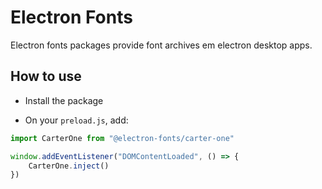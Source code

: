 # Electron Fonts

Electron fonts packages provide font archives em electron desktop apps.

## How to use

* Install the package

* On your `preload.js`, add:

```ts
import CarterOne from "@electron-fonts/carter-one"

window.addEventListener("DOMContentLoaded", () => {
    CarterOne.inject()
})
```